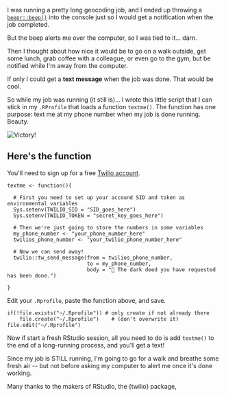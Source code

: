 I was running a pretty long geocoding job, and I ended up throwing a [`beepr::beep()`](https://www.r-project.org/nosvn/pandoc/beepr.html) into the console just so I would get a notification when the job completed.  

But the beep alerts me over the computer, so I was tied to it...  darn.  

Then I thought about how nice it would be to go on a walk outside, get some lunch, grab coffee with a colleague, or even go to the gym, but be notified while I'm away from the computer.  

If only I could get a **text message** when the job was done. That would be cool.  

So while my job was running (it still is)... I wrote this little script that I can stick in my `.RProfile` that loads a function `textme()`. The function has one purpose: text me at my phone number when my job is done running. Beauty.  


![Victory!](img/ss.jpeg)  


## Here's the function

You'll need to sign up for a free [Twilio account](https://www.twilio.com/).  

```
textme <- function(){
  
  # First you need to set up your accound SID and token as environmental variables
  Sys.setenv(TWILIO_SID = "SID_goes_here")
  Sys.setenv(TWILIO_TOKEN = "secret_key_goes_here")
 
  # Then we're just going to store the numbers in some variables
  my_phone_number <- "your_phone_number_here"
  twilios_phone_number <- "your_twilio_phone_number_here"
  
  # Now we can send away!
  twilio::tw_send_message(from = twilios_phone_number, 
                          to = my_phone_number, 
                          body = "👋 The dark deed you have requested has been done.")
  
}
```

Edit your `.Rprofile`, paste the function above, and save.  

```
if(!file.exists("~/.Rprofile")) # only create if not already there
    file.create("~/.Rprofile")    # (don't overwrite it)
file.edit("~/.Rprofile")
```

Now if start a fresh RStudio session, all you need to do is add `textme()` to the end of a long-running process, and you'll get a text!  

Since my job is STILL running, I'm going to go for a walk and breathe some fresh air -- but not before asking my computer to alert me once it's done working.  

Many thanks to the makers of RStudio, the {twilio} package, 